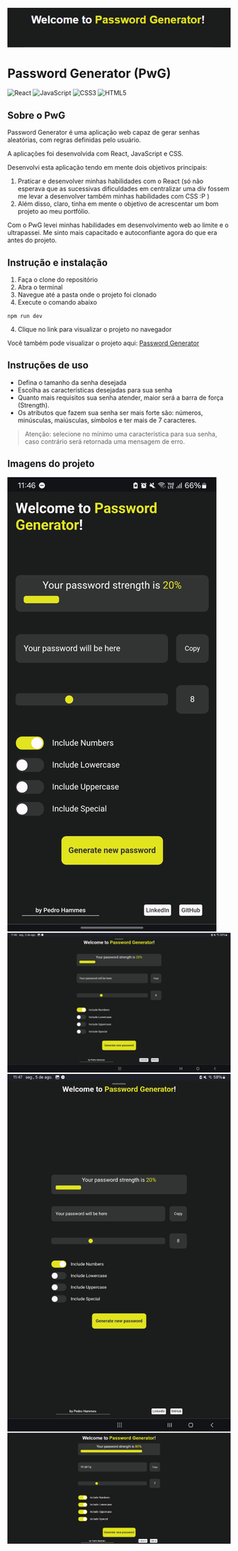 ![alt text](./src/header.png)
# Password Generator (PwG)
![React](https://img.shields.io/badge/react-%2320232a.svg?style=for-the-badge&logo=react&logoColor=%2361DAFB)
![JavaScript](https://img.shields.io/badge/javascript-%23323330.svg?style=for-the-badge&logo=javascript&logoColor=%23F7DF1E)
![CSS3](https://img.shields.io/badge/css3-%231572B6.svg?style=for-the-badge&logo=css3&logoColor=white)
	![HTML5](https://img.shields.io/badge/html5-%23E34F26.svg?style=for-the-badge&logo=html5&logoColor=white)

## Sobre o PwG
Password Generator é uma aplicação web capaz de gerar senhas aleatórias, com regras definidas pelo usuário.

A aplicações foi desenvolvida com React, JavaScript e CSS.

Desenvolvi esta aplicação tendo em mente dois objetivos principais: 

1.  Praticar e desenvolver minhas habilidades com o React (só não esperava que as sucessivas dificuldades em centralizar uma div fossem me levar a desenvolver também minhas habilidades com CSS :P )
2. Além disso, claro, tinha em mente o objetivo de acrescentar um bom projeto ao meu portfólio.

Com o PwG levei minhas habilidades em desenvolvimento web ao limite e o ultrapassei.
Me sinto mais capacitado e autoconfiante agora do que era antes do projeto.

## Instrução e instalação

1. Faça o clone do repositório
2. Abra o terminal
3. Navegue até a pasta onde o projeto foi clonado
3. Execute o comando abaixo
````
npm run dev
````
4. Clique no link para visualizar o projeto no navegador

Você também pode visualizar o projeto aqui: [Password Generator](https://pedrohammes.github.io/Password-Generator/)

## Instruções de uso
* Defina o tamanho da senha desejada
* Escolha as características desejadas para sua senha
* Quanto mais requisitos sua senha atender, maior será a barra de força (Strength).
* Os atributos que fazem sua senha ser mais forte são: números, minúsculas, maiúsculas, símbolos e ter mais de 7 caracteres.

> Atenção: selecione no mínimo uma característica para sua senha, caso contrário será retornada uma mensagem de erro.

## Imagens do projeto
![smartphone](./src/smartphone-view.png)
![tablet-landscape](./src/tablet-landscape.png)
![tablet-portrait](./src/tablet-portrait.png)
![computer](./src/computer.png)